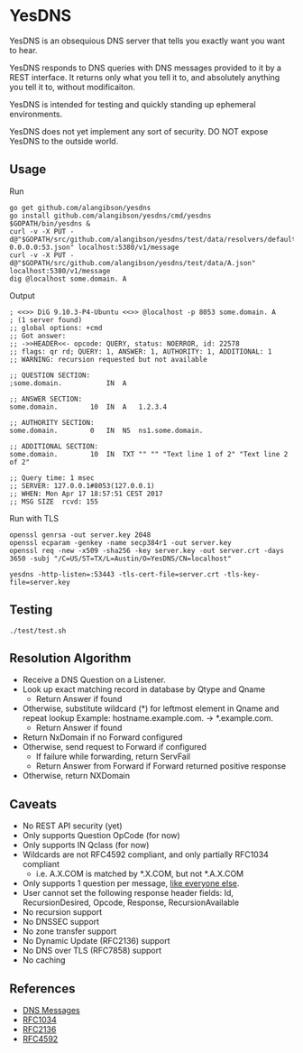 YesDNS
======

YesDNS is an obsequious DNS server that tells you exactly want you want to hear.

YesDNS responds to DNS queries with DNS messages provided to it by a REST interface. It returns only what you tell it to, and absolutely anything you tell it to, without modificaiton.

YesDNS is intended for testing and quickly standing up ephemeral environments.

YesDNS does not yet implement any sort of security. DO NOT expose YesDNS to the outside world.

Usage
-----

Run

    go get github.com/alangibson/yesdns
    go install github.com/alangibson/yesdns/cmd/yesdns
    $GOPATH/bin/yesdns &
    curl -v -X PUT -d@"$GOPATH/src/github.com/alangibson/yesdns/test/data/resolvers/default-0.0.0.0:53.json" localhost:5380/v1/message
    curl -v -X PUT -d@"$GOPATH/src/github.com/alangibson/yesdns/test/data/A.json" localhost:5380/v1/message
    dig @localhost some.domain. A

Output

    ; <<>> DiG 9.10.3-P4-Ubuntu <<>> @localhost -p 8053 some.domain. A
    ; (1 server found)
    ;; global options: +cmd
    ;; Got answer:
    ;; ->>HEADER<<- opcode: QUERY, status: NOERROR, id: 22578
    ;; flags: qr rd; QUERY: 1, ANSWER: 1, AUTHORITY: 1, ADDITIONAL: 1
    ;; WARNING: recursion requested but not available

    ;; QUESTION SECTION:
    ;some.domain.			IN	A

    ;; ANSWER SECTION:
    some.domain.		10	IN	A	1.2.3.4

    ;; AUTHORITY SECTION:
    some.domain.		0	IN	NS	ns1.some.domain.

    ;; ADDITIONAL SECTION:
    some.domain.		10	IN	TXT	"" "" "Text line 1 of 2" "Text line 2 of 2"

    ;; Query time: 1 msec
    ;; SERVER: 127.0.0.1#8053(127.0.0.1)
    ;; WHEN: Mon Apr 17 18:57:51 CEST 2017
    ;; MSG SIZE  rcvd: 155

Run with TLS

    openssl genrsa -out server.key 2048
    openssl ecparam -genkey -name secp384r1 -out server.key
    openssl req -new -x509 -sha256 -key server.key -out server.crt -days 3650 -subj "/C=US/ST=TX/L=Austin/O=YesDNS/CN=localhost"

    yesdns -http-listen=:53443 -tls-cert-file=server.crt -tls-key-file=server.key

Testing
-------

    ./test/test.sh

Resolution Algorithm 
--------------------

- Receive a DNS Question on a Listener.
- Look up exact matching record in database by Qtype and Qname
  - Return Answer if found
- Otherwise, substitute wildcard (*) for leftmost element in Qname and repeat lookup
      Example: hostname.example.com. -> *.example.com.
  - Return Answer if found
- Return NxDomain if no Forward configured
- Otherwise, send request to Forward if configured
  - If failure while forwarding, return ServFail
  - Return Answer from Forward if Forward returned positive response
- Otherwise, return NXDomain

Caveats
-------

- No REST API security (yet)
- Only supports Question OpCode (for now)
- Only supports IN Qclass (for now)
- Wildcards are not RFC4592 compliant, and only partially RFC1034 compliant
  - i.e. A.X.COM is matched by *.X.COM, but not *.A.X.COM
- Only supports 1 question per message, [like everyone else](https://stackoverflow.com/questions/4082081/requesting-a-and-aaaa-records-in-single-dns-query).
- User cannot set the following response header fields: Id, RecursionDesired, Opcode, Response, RecursionAvailable
- No recursion support
- No DNSSEC support
- No zone transfer support
- No Dynamic Update (RFC2136) support
- No DNS over TLS (RFC7858) support
- No caching 

References
----------

- [DNS Messages](http://www.zytrax.com/books/dns/ch15/)
- [RFC1034](https://tools.ietf.org/html/rfc1034)
- [RFC2136](https://tools.ietf.org/html/rfc2136)
- [RFC4592](https://tools.ietf.org/html/rfc4592)
